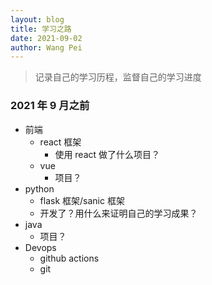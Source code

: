 ```yaml
---
layout: blog
title: 学习之路
date: 2021-09-02
author: Wang Pei
---
```


> 记录自己的学习历程，监督自己的学习进度

### 2021 年 9 月之前

- 前端
  - react 框架
    - 使用 react 做了什么项目？
  - vue
    - 项目？
- python
  - flask 框架/sanic 框架
  - 开发了？用什么来证明自己的学习成果？
- java
  - 项目？
- Devops
  - github actions
  - git
